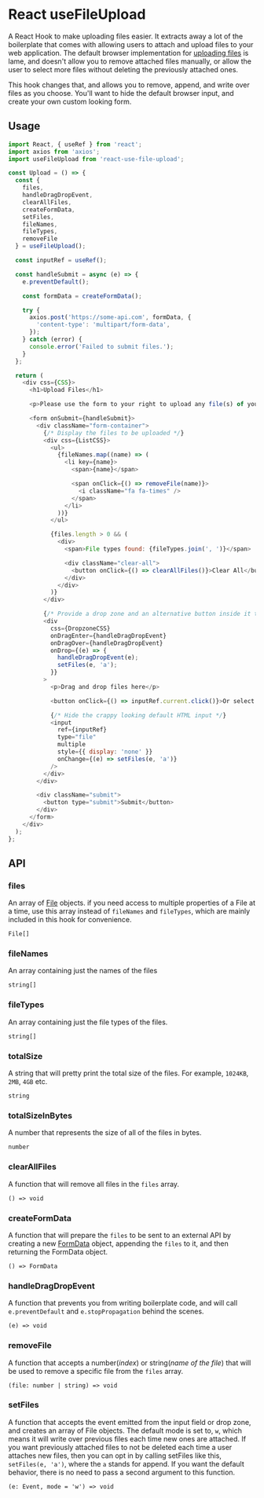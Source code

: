# React useFileUpload

A React Hook to make uploading files easier. It extracts away a lot of the boilerplate that comes with allowing users to attach and upload files to your web application. The default browser implementation for [uploading files](https://developer.mozilla.org/en-US/docs/Web/API/File/Using_files_from_web_applications) is lame, and doesn't allow you to remove attached files manually, or allow the user to select more files without deleting the previously attached ones.

This hook changes that, and allows you to remove, append, and write over files as you choose. You'll want to hide the default browser input, and create your own custom looking form.

## Usage

```js
import React, { useRef } from 'react';
import axios from 'axios';
import useFileUpload from 'react-use-file-upload';

const Upload = () => {
  const { 
    files, 
    handleDragDropEvent, 
    clearAllFiles, 
    createFormData, 
    setFiles, 
    fileNames, 
    fileTypes, 
    removeFile 
  } = useFileUpload();

  const inputRef = useRef();

  const handleSubmit = async (e) => {
    e.preventDefault();

    const formData = createFormData();

    try {
      axios.post('https://some-api.com', formData, {
        'content-type': 'multipart/form-data',
      });
    } catch (error) {
      console.error('Failed to submit files.');
    }
  };

  return (
    <div css={CSS}>
      <h1>Upload Files</h1>

      <p>Please use the form to your right to upload any file(s) of your choosing.</p>

      <form onSubmit={handleSubmit}>
        <div className="form-container">
          {/* Display the files to be uploaded */}
          <div css={ListCSS}>
            <ul>
              {fileNames.map((name) => (
                <li key={name}>
                  <span>{name}</span>

                  <span onClick={() => removeFile(name)}>
                    <i className="fa fa-times" />
                  </span>
                </li>
              ))}
            </ul>

            {files.length > 0 && (
              <div>
                <span>File types found: {fileTypes.join(', ')}</span>

                <div className="clear-all">
                  <button onClick={() => clearAllFiles()}>Clear All</button>
                </div>
              </div>
            )}
          </div>

          {/* Provide a drop zone and an alternative button inside it to upload files. */}
          <div
            css={DropzoneCSS}
            onDragEnter={handleDragDropEvent}
            onDragOver={handleDragDropEvent}
            onDrop={(e) => {
              handleDragDropEvent(e);
              setFiles(e, 'a');
            }}
          >
            <p>Drag and drop files here</p>

            <button onClick={() => inputRef.current.click()}>Or select files to upload</button>

            {/* Hide the crappy looking default HTML input */}
            <input 
              ref={inputRef} 
              type="file" 
              multiple 
              style={{ display: 'none' }} 
              onChange={(e) => setFiles(e, 'a')} 
            />
          </div>
        </div>

        <div className="submit">
          <button type="submit">Submit</button>
        </div>
      </form>
    </div>
  );
};
```

## API

### files

An array of [File](https://developer.mozilla.org/en-US/docs/Web/API/File) objects. if you need access to multiple properties of a File at a time, use this array instead of `fileNames` and `fileTypes`, which are mainly included in this hook for convenience.

```
File[]
```

### fileNames

An array containing just the names of the files

```
string[]
```

### fileTypes

An array containing just the file types of the files.

```
string[]
```

### totalSize

A string that will pretty print the total size of the files. For example, `1024KB`, `2MB`, `4GB` etc.

```
string
```

### totalSizeInBytes

A number that represents the size of all of the files in bytes.

```
number
```

### clearAllFiles

A function that will remove all files in the `files` array.

```
() => void
```

### createFormData

A function that will prepare the `files` to be sent to an external API by creating a new [FormData](https://developer.mozilla.org/en-US/docs/Web/API/FormData) object, appending the `files` to it, and then returning the FormData object.

```
() => FormData
```

### handleDragDropEvent

A function that prevents you from writing boilerplate code, and will call `e.preventDefault` and `e.stopPropagation` behind the scenes.

```
(e) => void
```

### removeFile

A function that accepts a number(_index_) or string(_name of the file_) that will be used to remove a specific file from the `files` array.

```
(file: number | string) => void
```

### setFiles

A function that accepts the event emitted from the input field or drop zone, and creates an array of File objects. The default mode is set to, `w`, which means it will write over previous files each time new ones are attached. If you want previously attached files to not be deleted each time a user attaches new files, then you can opt in by calling setFiles like this, `setFiles(e, 'a')`, where the `a` stands for append. If you want the default behavior, there is no need to pass a second argument to this function.

```
(e: Event, mode = 'w') => void
```
